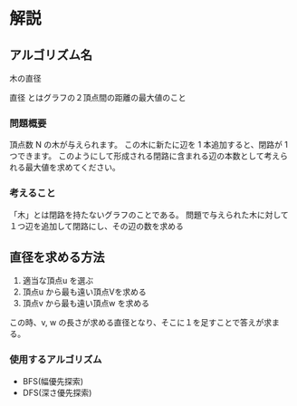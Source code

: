 # 解説　

## アルゴリズム名
木の直径

直径 とはグラフの２頂点間の距離の最大値のこと

### 問題概要
頂点数 N
の木が与えられます。
この木に新たに辺を 1 本追加すると、閉路が 1 つできます。
このようにして形成される閉路に含まれる辺の本数として考えられる最大値を求めてください。 

### 考えること
「木」とは閉路を持たないグラフのことである。
問題で与えられた木に対して１つ辺を追加して閉路にし、その辺の数を求める


## 直径を求める方法
1. 適当な頂点u を選ぶ
2. 頂点u から最も遠い頂点Vを求める
3. 頂点v から最も遠い頂点w を求める

この時、v, w の長さが求める直径となり、そこに１を足すことで答えが求まる。

### 使用するアルゴリズム
- BFS(幅優先探索)
- DFS(深さ優先探索)


